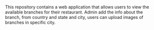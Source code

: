 
This repository contains a web application that allows users to view the available branches for their restaurant. Admin add the info about the branch, from country and state and city, users can upload images of branches in specific city.
